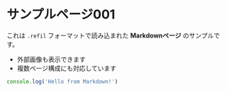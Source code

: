 # サンプルページ001

これは `.refil` フォーマットで読み込まれた **Markdownページ** のサンプルです。

- 外部画像も表示できます
- 複数ページ構成にも対応しています

```js
console.log('Hello from Markdown!')
